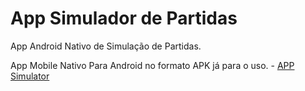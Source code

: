 # App Simulador de Partidas

App Android Nativo de Simulação de Partidas.

App Mobile Nativo Para Android no formato APK já para o uso.
    - [APP Simulator](https://github.com/Hyagocolares/Matches-Simulator-App/blob/master/Simulador.apk)
